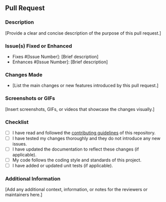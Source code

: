 ## Pull Request

### Description
[Provide a clear and concise description of the purpose of this pull request.]

### Issue(s) Fixed or Enhanced
- Fixes #[Issue Number]: [Brief description]
- Enhances #[Issue Number]: [Brief description]

### Changes Made
- [List the main changes or new features introduced by this pull request.]

### Screenshots or GIFs
[Insert screenshots, GIFs, or videos that showcase the changes visually.]


### Checklist
- [ ] I have read and followed the [contributing guidelines](CONTRIBUTING.md) of this repository.
- [ ] I have tested my changes thoroughly and they do not introduce any new issues.
- [ ] I have updated the documentation to reflect these changes (if applicable).
- [ ] My code follows the coding style and standards of this project.
- [ ] I have added or updated unit tests (if applicable).

### Additional Information
[Add any additional context, information, or notes for the reviewers or maintainers here.]
